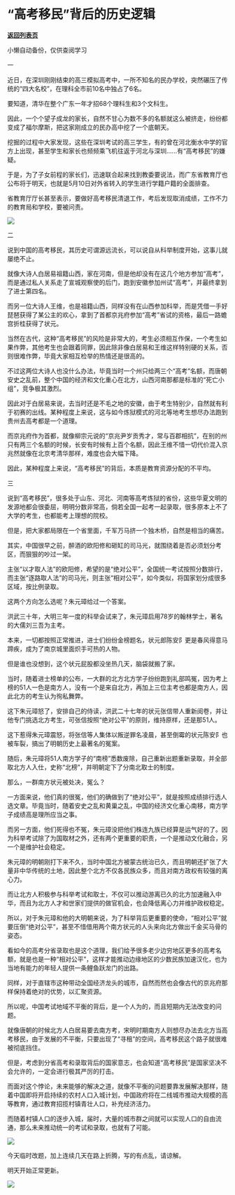 # “高考移民”背后的历史逻辑

[**返回列表页**](/gzh/政事堂2019)

小懒自动备份，仅供查阅学习

  

一

  

近日，在深圳刚刚结束的高三模拟高考中，一所不知名的民办学校，突然碾压了传统的“四大名校”，在理科全市前10名中独占了6名。

  

要知道，清华在整个广东一年才招68个理科生和3个文科生。

  

因此，一个个望子成龙的家长，自然不甘心为数不多的名额就这么被挤走，纷纷都变成了福尔摩斯，把这家刚成立的民办高中挖了一个底朝天。

  

挖掘的过程中大家发现，这些在深圳考试的高三学生，有的曾在河北衡水中学的官方上出现，甚至学生和家长也频频乘飞机往返于河北与深圳......有“高考移民”的嫌疑。

  

于是，为了子女前程的家长们，迅速联合起来找到教委要说法，而广东省教育厅也公布将于明天，也就是5月10日对外省转入的学生进行学籍户籍的全面排查。

  

省教育厅厅长甚至表示，要做好高考移民清退工作，考后发现取消成绩，工作不力的教育局和学校，要被问责。

  

![](https://mmbiz.qpic.cn/mmbiz_png/rxhS23yu8cN0SRicvdcfywh7q0icFqgOPiabBSPm6PRrAIPH840iaJk89tyicbprtK7wx0BCAGQmbT6C7e698gRiaEzA/640?wx_fmt=png)

  

  

二

  

说到中国的高考移民，其历史可谓源远流长，可以说自从科举制度开始，这事儿就屡绝不止。

  

就像大诗人白居易祖籍山西，家在河南，但是他却没有在这几个地方参加“高考”，而是通过私人关系走了宣城观察使的后门，跑到安徽参加州试“高考”，并最终拿到了进士第四名。

  

而另一位大诗人王维，也是祖籍山西，同样没有在山西参加科举，而是凭借一手好琵琶获得了某公主的欢心，拿到了首都京兆府参加“高考”省试的资格，最后一路蟾宫折桂获得了状元。

  

当然在古代，这种“高考移民”的风险是非常大的，考生必须相互作保，一个考生如果作弊，其他考生也会跟着同罪，因此除非像白居易和王维这样特别硬的关系，否则很难作弊，毕竟大家相互检举的热情还是很高的。

  

不过这两位大诗人也没什么办法，毕竟当时一个州只给两三个“高考”名额，而唐朝安史之乱前，整个中国的经济和文化重心在北方，山西河南那都是标准的“死亡小组”，竞争极其激烈。

  

因此对于白居易来说，去当时还是不毛之地的安徽，由于考生特别少，自然就有利于初赛的出线。某种程度上来说，这与如今炼狱模式的河北等地考生想尽办法跑到贵州去高考都是一个道理。

  

而京兆府作为首都，就像柳宗元说的“京兆尹岁贡秀才，常与百郡相抗”，在别的州只有两三个名额的时候，长安有时候有上百个名额，因此王维不惜一切代价混入京兆然就像在北京考清华那样，难度也会大幅下降。

  

因此，某种程度上来说，“高考移民”的背后，本质是教育资源分配的不平均。

  

三

  

说到“高考移民”，很多处于山东、河北、河南等高考炼狱的省份，这些华夏文明的发源地都会很委屈，明明分数非常高，倘若全国一起考一起录取，很多原本上不了大学的考生，也都能考上理想的院校。

  

但是，把大家都局限在一个省里面，千军万马挤一个独木桥，自然是相当的痛苦。

  

其实，中国很早之前，醉酒的欧阳修和砸缸的司马光，就围绕着是否必须划分考区，而狠狠的吵过一架。

  

主张“以才取人法”的欧阳修，希望的是“绝对公平”，全国统一考试按照分数排行，而主张“逐路取人法”的司马光，则主张“相对公平”，如今类似，将国家划分成很多区域，按比例录取。

  

这两个方向怎么选呢？朱元璋给过一个答案。

  

洪武三十年，大明三年一度的科举会试来了，朱元璋启用78岁的翰林学士，著名的大儒刘三吾为主考。

  

本来，一切都按照正常推进，进士们纷纷金榜题名，状元郎陈安阝更是春风得意马蹄疾，成为了南京城里面炽手可热的人物。

  

但是谁也没想到，这个状元屁股都没坐热几天，脑袋就搬了家。

  

当时，随着进士榜单的公布，一大群的北方北方学子纷纷跑到礼部鸣冤，因为考上榜的51人一色是南方人，没有一个是来自北方，再加上三位主考也都是南方人，因此北方的考生认为徇私舞弊。

  

这下朱元璋怒了，安排自己的侍读，洪武二十七年的状元张信带人重新阅卷，并让他专门挑选北方考生，可张信按照“绝对公平”的原则，维持原样，还是那51人。

  

这下惹得朱元璋震怒，将张信等人集体以叛逆罪名凌晨，甚至倒霉的状元陈安阝也被车裂，搞出了明朝历史上最著名的冤案。

  

随后，朱元璋将51人南方学子的“南榜”悉数废除，自己重新出题重新录取，并全部取北方人入仕，史称“北榜”，并明朝定下了分南北取士的制度。

  

那么，一群南方状元被处决，冤么？

  

一方面来说，他们真的很冤，他们的确做到了“绝对公平”，就是按照成绩排行选人选文章。毕竟当时，随着安史之乱和黄巢之乱，中国的经济文化重心南移，南方学子成绩高是理所应当之事。

  

而另一方面，他们死得也不冤，朱元璋没把他们株连九族已经算是运气好的了。因为科举考试除了为国取材之外，还有两个更重要的职责，一个是推动文化融合，另一个是维护社会稳定。

  

朱元璋的明朝刚打下来不久，当时中国北方被蒙古统治已久，而且明朝还扩张了大量非中华传统的土地，因此整个北方不仅各民族众多，而且对南方政权有较强的离心力。

  

而让北方人积极参与科举考试和取士，不仅可以推动游离已久的北方加速融入中华，而且为北方人才和世家们提供的做官机会，也会降低离心力并维护政权稳定。

  

所以，对于朱元璋和他的大明朝来说，为了科举背后更重要的使命，“相对公平”就要压倒“绝对公平”，甚至不惜借用两个南方状元的人头来向北方做出千金买马骨的姿态。

  

看如今的高考分省录取也是这个道理，我们给予很多老少边穷地区更多的高考名额，就是也是一种“相对公平”，这样才能推动边缘地区的少数民族加速汉化，也为当地有能力的年轻人提供一条鲤鱼跃龙门的出路。

  

同样，对于直辖市这种带动全国经济龙头的城市，自然而然也会像古代的京兆府那样保持着绝对的优势，以汇聚资源。

  

所以呢，中国考试地域不平衡的背后，是一个人为的，而且短期内无法改变的问题。

  

就像唐朝的时候北方人白居易要去南方考，宋明时期南方人则想尽办法去北方当高考移民，由于发展的不平衡，只要出现了“寻租”的空间，高考移民这个路子就很难被彻底挡住。

  

但是，考虑到分省高考和录取背后的国家意志，也会知道“高考移民”是国家坚决不会允许的，一定会进行极其严厉的打击。

  

而面对这个悖论，未来能够的解决之道，就像不平衡的问题要靠发展解决那样，随着中国即将开启持续的农村人口入城计划，中国政府将在二线城市推动大规模的高等教育，通过教育招揽村镇青壮人口，补充经济活力。

  

而随着村镇人口的逐步入城，届时，大量的城市群之间就可以实现人口的自由流通，那么未来推动统一的考试和录取，也就有了可能。

  

![](https://mmbiz.qpic.cn/mmbiz_jpg/rxhS23yu8cN0SRicvdcfywh7q0icFqgOPiaTqH7hwr6xRFDKQOSlFmw6T9D7Q4LIlp5eX4Xp7UGftfy3oHbKbMiaCg/640?wx_fmt=jpeg)

  

今天临时改题，加上连续几天在路上折腾，写的有点乱，请谅解。

  

明天开始正常更新。

  

![](https://mmbiz.qpic.cn/mmbiz_jpg/rxhS23yu8cMiatPvp0VIcSMibKUkTa4icp7AVT3HXAXydE25AT4ExJ5oTmvpq95aKo2xxu1XaJODX39BQVsSMxlvg/640?wx_fmt=jpeg)

